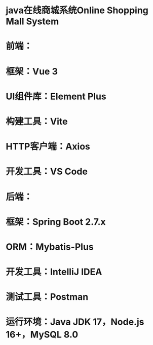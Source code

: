 # java在线商城系统Online Shopping Mall System
# 前端：
#     框架：Vue 3
#     UI组件库：Element Plus
#     构建工具：Vite
#     HTTP客户端：Axios
#     开发工具：VS Code
# 后端：
#     框架：Spring Boot 2.7.x
#     ORM：Mybatis-Plus
#     开发工具：IntelliJ IDEA
#     测试工具：Postman
#     运行环境：Java JDK 17，Node.js 16+，MySQL 8.0
